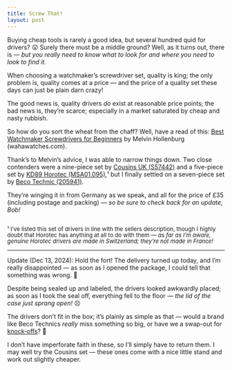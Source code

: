 ```yaml
---
title: Screw That!
layout: post
---
```


Buying cheap tools is rarely a good idea, but several hundred quid for drivers? 😲 Surely there must be a middle ground? Well, as it turns out, there is&nbsp;— <i>but you really need to know what to look for and where you need to look to find it.</i> 

When choosing a watchmaker’s screwdriver set, quality is king; the only problem is, quality comes at a price&nbsp;— and the price of a quality set these days can just be plain darn crazy!

The good news is, quality drivers <i>do</i> exist at reasonable price points; the bad news is, they’re scarce; especially in a market saturated by cheap and nasty rubbish. 

So how do you sort the wheat from the chaff? Well, have a read of this: [Best Watchmaker Screwdrivers for Beginners](https://wahawatches.com/best-watchmaker-screwdrivers-for-beginners/) by Melvin Hollenburg (wahawatches.com).

Thank’s to Melvin’s advice, I was able to narrow things down. Two close contenders were a nine-piece set by [Cousins UK (S57442)](https://www.cousinsuk.com/product/cousins-swiss-style-sets-rotating-stands#) and a five-piece set by [KD89 Horotec (MSA01.095)](https://www.amazon.co.uk/KD89-Watchmakers-Screwdrivers-Chrome-Plated-0-60-0-80-1-00-1-2-1-4/dp/B0C945P8D1),¹ but I finally settled on a seven-piece set by [Beco Technic (205941)](https://www.beco-technic.com/en/7-screwdrivers-0-6-2-0-mm-blastic-box-with-spare-blades/205941). 

They’re winging it in from Germany as we speak, and all for the price of £35 (including postage and packing)&nbsp;— <i>so be sure to check back for an update, Bob!</i>

<!-- <font style="color:#555555;">
<center>
<!-- Display the countdown timer in an element -->
<!--<p id="demo"></p>
  
<script>

// Set the date we're counting down to
var countDownDate = new Date("Dec 16, 2024 13:00:00").getTime();

// Update the count down every 1 second
var x = setInterval(function() {

  // Get today's date and time
  var now = new Date().getTime();

  // Find the distance between now and the count down date
  var distance = countDownDate - now;

  // Time calculations for days, hours, minutes and seconds
  var days = Math.floor(distance / (1000 * 60 * 60 * 24));
  var hours = Math.floor((distance % (1000 * 60 * 60 * 24)) / (1000 * 60 * 60));
  var minutes = Math.floor((distance % (1000 * 60 * 60)) / (1000 * 60));
  var seconds = Math.floor((distance % (1000 * 60)) / 1000);

 // Display the result in the element with id="demo"
  document.getElementById("demo").innerHTML = "<br />" + "<u><b>🏠&nbsp;←&nbsp;" + days + "d&nbsp;" + hours + "h&nbsp;"
  + minutes + "m&nbsp;" + seconds + "s&nbsp;" + "←&nbsp;🚚</u></b>" + "<br />" + "(due Dec 16, 2024)" + "<br />";
  
  // If the count down is finished, write some text 
  if (distance < 0) {
    clearInterval(x);
    document.getElementById("demo").innerHTML = "";
  }
}, 1000);
</script>

</center>
</font> -->

<p style="padding-top: 15px; line-height: 1.1;">
<font size="2">
  ¹ I’ve listed this set of drivers in line with the sellers description, though I highly doubt that Horotec has anything at all to do with them — <i>as far as I’m aware, genuine Horotec drivers are made in Switzerland; they’re not made in France!</i>
</font>
</p>

<hr>

Update (Dec 13, 2024): Hold the fort! The delivery turned up today, and I’m really disappointed&nbsp;— as soon as I opened the package, I could tell that something was wrong.&nbsp;🤨

Despite being sealed up and labeled, the drivers looked awkwardly placed; as soon as I took the seal off, everything fell to the floor&nbsp;— <i>the lid of the case just sprang open!</i>&nbsp;😣

The drivers don’t fit in the box; it’s plainly as simple as that&nbsp;— would a brand like Beco Technics <i>really</i> miss something so big, or have we a swap-out for [knock&#8209;offs](https://www.nytimes.com/wirecutter/blog/amazon-counterfeit-fake-products/)?&nbsp;🤔

I don’t have imperforate faith in these, so I’ll simply have to return them. I may well try the Cousins set&nbsp;— these ones come with a nice little stand and work out slightly cheaper.



<!-- <font style="color:#555555;"> -->
<center>
<!-- Display the countdown timer in an element -->
<p id="demo"></p>
  
<script>

// Set the date we're counting up from 
var countDownDate = new Date("Dec 14, 2024 15:00:00").getTime();

// Update the count down every 1 second
var x = setInterval(function() {

  // Get today's date and time
  var now = new Date().getTime();

  // Find the distance between now and the count from date
  var distance = now - countDownDate;

  // Time calculations for days, hours, minutes and seconds
  var days = Math.floor(distance / (1000 * 60 * 60 * 24));
  var hours = Math.floor((distance % (1000 * 60 * 60 * 24)) / (1000 * 60 * 60));
  var minutes = Math.floor((distance % (1000 * 60 * 60)) / (1000 * 60));
  var seconds = Math.floor((distance % (1000 * 60)) / 1000);

// Display the result in the element with id="demo"
  document.getElementById("demo").innerHTML = "<br />" + "<b>" + days + "&nbsp;days,&nbsp;" + hours + "&nbsp;hours, <br>"
  + minutes + "&nbsp;minutes&nbsp;" + "and&nbsp;" + seconds + "&nbsp;seconds" + "<br />" + "since utter disaster!" + "<br /><br />" + "😊😐🤨😲😣😩😟😞" + "<br /><br />" + "To be continued." + "</b>";
  
  // If the count down is finished, write some text 
  if (days > 365) {
    clearInterval(x);
    document.getElementById("demo").innerHTML = "";
  }
}, 1000);
</script>

</center>
<!-- </font> -->
